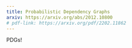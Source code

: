 ```yaml
---
title: Probabilistic Dependency Graphs
arxiv: https://arxiv.org/abs/2012.10800
# pdf-link: https://arxiv.org/pdf/2202.11862
---
```


PDGs!